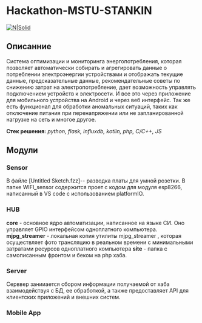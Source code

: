 # Hackathon-MSTU-STANKIN

[![N|Solid](https://images-ext-1.discordapp.net/external/NdmgWy6xtpQzabOfffVcNDvS8tPiwunbaRklhy5TbzQ/http/s.pmelikov.ru/stankin_logo.png)](https://stankin.ru/)

## Описанние

   Система оптимизации и мониторинга энергопотребления, которая позволяет автоматически собирать и агрегировать данные о потреблении электроэнергии устройствами и отображать текущие данные, предсказательные данные, рекомендательные советы по снижению затрат на электропотребление, дает возможность управлять подключением устройств к электросети. 
   И все это через приложение для мобильного устройства на Android и через веб интерфейс.
   Так же есть функционал для обработки аномальных ситуаций, таких как отключение питания при перенапряжении или не запланированной нагрузке на сеть и многое другое.

**Стек решения:** *python, flask, influxdb, kotlin, php, C/С++, JS*

## Модули

### Sensor

В файле [Untitled Sketch.fzz]-- разводка платы для умной розетки.
В папке WIFI_sensor содержится проет с кодом для модуля esp8266, написанный в VS code с использованием platformIO.

### HUB

**core** - основное ядро автоматизации, написанное на языке СИ. Оно управляет GPIO интерфейсом одноплатного компьютера.
**mjpg_streamer** - локальная копия утилиты mjpg_streamer , которая осуществляет фото трансляцию в реальном времени с минимальными затратами ресурсов одноплатного компьютера
**site** - папка с самописанным фронтом и беком на php хаба.

### Server

Серввер занииается сбором информации получаемой от хаба взаимодействуя с БД, ее обработкой, а также предоставляет API для клиентских приложений и внешних систем. 


### Mobile App

